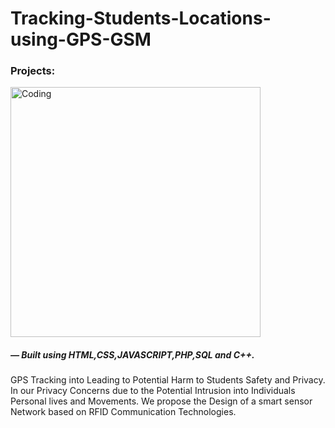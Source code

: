 # Tracking-Students-Locations-using-GPS-GSM

<p><h3>Projects:</h3>
  <div>
  <img align="center" alt="Coding" width="400" src="https://warrior-developer.netlify.app/assets/project-img-CXA-bCSF.png">
<h5>— Built using HTML,CSS,JAVASCRIPT,PHP,SQL and C++.</h5>

<p>GPS Tracking into Leading to Potential Harm to Students Safety and Privacy. In our Privacy Concerns due to the Potential Intrusion into Individuals Personal lives and Movements. We propose the Design of a smart sensor Network based on RFID Communication Technologies.</p>
</div></p>
